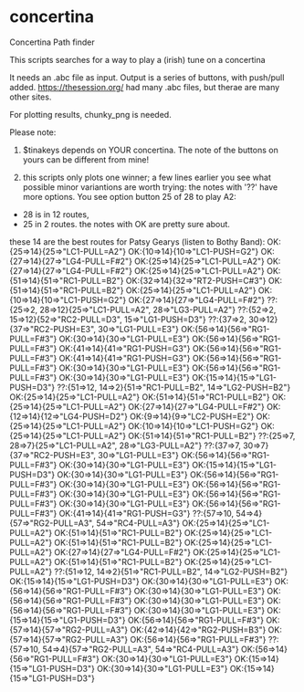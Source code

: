 # concertina
Concertina Path finder


This scripts searches for a way to play a (irish) tune on a concertina

It needs an .abc file as input. Output is a series of buttons, with push/pull added. 
https://thesession.org/  had many .abc files, but therae are many other sites. 

For plotting results, chunky_png is needed. 


Please note:  
 1. $tinakeys  depends on YOUR concertina. The note of the buttons on yours can be different from mine!
 
 2. this scripts only plots one winner; 
 a few lines earlier you see what possible minor variantions are worth trying:
 the notes with '??' have more options. You see option button 25 of 28 to play A2:
  - 28 is in 12 routes, 
  - 25 in 2 routes.
 the notes with OK are pretty sure about. 
 
these 14 are the best routes for Patsy Gearys (listen to Bothy Band):
OK:{25=>14}{25=>"LC1-PULL=A2"}
OK:{10=>14}{10=>"LC1-PUSH=G2"}
OK:{27=>14}{27=>"LG4-PULL=F#2"}
OK:{25=>14}{25=>"LC1-PULL=A2"}
OK:{27=>14}{27=>"LG4-PULL=F#2"}
OK:{25=>14}{25=>"LC1-PULL=A2"}
OK:{51=>14}{51=>"RC1-PULL=B2"}
OK:{32=>14}{32=>"RT2-PUSH=C#3"}
OK:{51=>14}{51=>"RC1-PULL=B2"}
OK:{25=>14}{25=>"LC1-PULL=A2"}
OK:{10=>14}{10=>"LC1-PUSH=G2"}
OK:{27=>14}{27=>"LG4-PULL=F#2"}
??:{25=>2, 28=>12}{25=>"LC1-PULL=A2", 28=>"LG3-PULL=A2"}
??:{52=>2, 15=>12}{52=>"RC2-PULL=D3", 15=>"LG1-PUSH=D3"}
??:{37=>2, 30=>12}{37=>"RC2-PUSH=E3", 30=>"LG1-PULL=E3"}
OK:{56=>14}{56=>"RG1-PULL=F#3"}
OK:{30=>14}{30=>"LG1-PULL=E3"}
OK:{56=>14}{56=>"RG1-PULL=F#3"}
OK:{41=>14}{41=>"RG1-PUSH=G3"}
OK:{56=>14}{56=>"RG1-PULL=F#3"}
OK:{41=>14}{41=>"RG1-PUSH=G3"}
OK:{56=>14}{56=>"RG1-PULL=F#3"}
OK:{30=>14}{30=>"LG1-PULL=E3"}
OK:{56=>14}{56=>"RG1-PULL=F#3"}
OK:{30=>14}{30=>"LG1-PULL=E3"}
OK:{15=>14}{15=>"LG1-PUSH=D3"}
??:{51=>12, 14=>2}{51=>"RC1-PULL=B2", 14=>"LG2-PUSH=B2"}
OK:{25=>14}{25=>"LC1-PULL=A2"}
OK:{51=>14}{51=>"RC1-PULL=B2"}
OK:{25=>14}{25=>"LC1-PULL=A2"}
OK:{27=>14}{27=>"LG4-PULL=F#2"}
OK:{12=>14}{12=>"LG4-PUSH=D2"}
OK:{9=>14}{9=>"LC2-PUSH=E2"}
OK:{25=>14}{25=>"LC1-PULL=A2"}
OK:{10=>14}{10=>"LC1-PUSH=G2"}
OK:{25=>14}{25=>"LC1-PULL=A2"}
OK:{51=>14}{51=>"RC1-PULL=B2"}
??:{25=>7, 28=>7}{25=>"LC1-PULL=A2", 28=>"LG3-PULL=A2"}
??:{37=>7, 30=>7}{37=>"RC2-PUSH=E3", 30=>"LG1-PULL=E3"}
OK:{56=>14}{56=>"RG1-PULL=F#3"}
OK:{30=>14}{30=>"LG1-PULL=E3"}
OK:{15=>14}{15=>"LG1-PUSH=D3"}
OK:{30=>14}{30=>"LG1-PULL=E3"}
OK:{56=>14}{56=>"RG1-PULL=F#3"}
OK:{30=>14}{30=>"LG1-PULL=E3"}
OK:{56=>14}{56=>"RG1-PULL=F#3"}
OK:{30=>14}{30=>"LG1-PULL=E3"}
OK:{56=>14}{56=>"RG1-PULL=F#3"}
OK:{30=>14}{30=>"LG1-PULL=E3"}
OK:{56=>14}{56=>"RG1-PULL=F#3"}
OK:{41=>14}{41=>"RG1-PUSH=G3"}
??:{57=>10, 54=>4}{57=>"RG2-PULL=A3", 54=>"RC4-PULL=A3"}
OK:{25=>14}{25=>"LC1-PULL=A2"}
OK:{51=>14}{51=>"RC1-PULL=B2"}
OK:{25=>14}{25=>"LC1-PULL=A2"}
OK:{51=>14}{51=>"RC1-PULL=B2"}
OK:{25=>14}{25=>"LC1-PULL=A2"}
OK:{27=>14}{27=>"LG4-PULL=F#2"}
OK:{25=>14}{25=>"LC1-PULL=A2"}
OK:{51=>14}{51=>"RC1-PULL=B2"}
OK:{25=>14}{25=>"LC1-PULL=A2"}
??:{51=>12, 14=>2}{51=>"RC1-PULL=B2", 14=>"LG2-PUSH=B2"}
OK:{15=>14}{15=>"LG1-PUSH=D3"}
OK:{30=>14}{30=>"LG1-PULL=E3"}
OK:{56=>14}{56=>"RG1-PULL=F#3"}
OK:{30=>14}{30=>"LG1-PULL=E3"}
OK:{56=>14}{56=>"RG1-PULL=F#3"}
OK:{30=>14}{30=>"LG1-PULL=E3"}
OK:{56=>14}{56=>"RG1-PULL=F#3"}
OK:{30=>14}{30=>"LG1-PULL=E3"}
OK:{15=>14}{15=>"LG1-PUSH=D3"}
OK:{56=>14}{56=>"RG1-PULL=F#3"}
OK:{57=>14}{57=>"RG2-PULL=A3"}
OK:{42=>14}{42=>"RG2-PUSH=B3"}
OK:{57=>14}{57=>"RG2-PULL=A3"}
OK:{56=>14}{56=>"RG1-PULL=F#3"}
??:{57=>10, 54=>4}{57=>"RG2-PULL=A3", 54=>"RC4-PULL=A3"}
OK:{56=>14}{56=>"RG1-PULL=F#3"}
OK:{30=>14}{30=>"LG1-PULL=E3"}
OK:{15=>14}{15=>"LG1-PUSH=D3"}
OK:{30=>14}{30=>"LG1-PULL=E3"}
OK:{15=>14}{15=>"LG1-PUSH=D3"}
